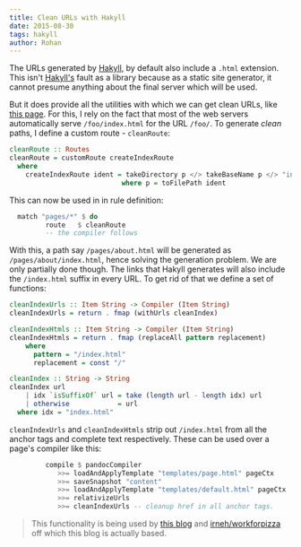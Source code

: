 ```yaml
---
title: Clean URLs with Hakyll
date: 2015-08-30
tags: hakyll
author: Rohan
---
```


The URLs generated by [Hakyll][hakyll], by default also include a
`.html` extension. This isn't [Hakyll's][hakyll] fault as a library
because as a static site generator, it cannot presume anything about
the final server which will be used.

But it does provide all the utilities with which we can get clean
URLs, like [this page](.). For this, I rely on the fact that
most of the web servers automatically serve `/foo/index.html` for the
URL `/foo/`. To generate *clean* paths, I define a custom route -
`cleanRoute`:

```haskell
cleanRoute :: Routes
cleanRoute = customRoute createIndexRoute
  where
    createIndexRoute ident = takeDirectory p </> takeBaseName p </> "index.html"
                            where p = toFilePath ident
```

This can now be used in in rule definition:

```haskell
  match "pages/*" $ do
         route   $ cleanRoute
         -- the compiler follows
```

With this, a path say `/pages/about.html` will be generated as
`/pages/about/index.html`, hence solving the generation problem. We
are only partially done though. The links that Hakyll generates will
also include the `/index.html` suffix in every URL. To get rid of that
we define a set of functions:

```haskell
cleanIndexUrls :: Item String -> Compiler (Item String)
cleanIndexUrls = return . fmap (withUrls cleanIndex)

cleanIndexHtmls :: Item String -> Compiler (Item String)
cleanIndexHtmls = return . fmap (replaceAll pattern replacement)
    where
      pattern = "/index.html"
      replacement = const "/"

cleanIndex :: String -> String
cleanIndex url
    | idx `isSuffixOf` url = take (length url - length idx) url
    | otherwise            = url
  where idx = "index.html"
```

`cleanIndexUrls` and `cleanIndexHtmls` strip out `/index.html` from
all the anchor tags and complete text respectively. These can be used
over a page's compiler like this:

```haskell
         compile $ pandocCompiler
            >>= loadAndApplyTemplate "templates/page.html" pageCtx
            >>= saveSnapshot "content"
            >>= loadAndApplyTemplate "templates/default.html" pageCtx
            >>= relativizeUrls
            >>= cleanIndexUrls -- cleanup href in all anchor tags.
```

> This functionality is being used by [this blog][my-compiler] and
> [irneh/workforpizza][workforpizza] off which this blog is actually
> based.

[hakyll]: http://jaspervdj.be/hakyll/
[my-compiler]: https://github.com/crodjer/rohanjain.in/blob/master/site.hs
[workforpizza]: https://github.com/irneh/workforpizza/blob/master/site.hs
